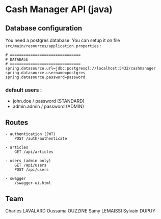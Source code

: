 
# Cash Manager API (java)


## Database configuration

You need a postgres database. You can setup it on file `src/main/resources/application.properties` :

```
# ===============================
# DATABASE
# ===============================
spring.datasource.url=jdbc:postgresql://localhost:5432/cashmanager
spring.datasource.username=postgres
spring.datasource.password=password
```

### default users :
* john.doe / password (STANDARD)
* admin.admin / password (ADMIN)

## Routes

```
- authentication (JWT)
    POST /auth/authenticate

- articles
    GET /api/articles

- users (admin only)
    GET /api/users
    POST /api/users

- swagger
    /swagger-ui.html
```

## Team

Charles LAVALARD
Oussama OUZZINE
Samy LEMAISSI
Sylvain DUPUY
